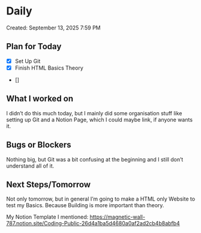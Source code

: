 # Daily

Created: September 13, 2025 7:59 PM

## Plan for Today

- [x] Set Up Git
- [x] Finish HTML Basics Theory
- []

## What I worked on

I didn’t do this much today, but I mainly did some organisation stuff like setting up Git and a Notion Page, which I could maybe link, if anyone wants it.

## Bugs or Blockers

Nothing big, but Git was a bit confusing at the beginning and I still don’t understand all of it.

## Next Steps/Tomorrow

Not only tomorrow, but in general I’m going to make a HTML only Website to test my Basics. Because Building is more important than theory.


My Notion Template I mentioned: https://magnetic-wall-787.notion.site/Coding-Public-26d4a1ba5d4680a0af2ad2cb4b8abfb4

